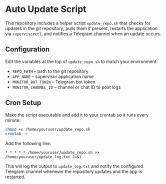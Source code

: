 # Auto Update Script

This repository includes a helper script `update_repo.sh` that checks for updates
in the git repository, pulls them if present, restarts the application via
`supervisorctl`, and notifies a Telegram channel when an update occurs.

## Configuration

Edit the variables at the top of `update_repo.sh` to match your environment:

- `REPO_PATH` – path to the git repository
- `APP_NAME` – supervisor application name
- `MONITOR_BOT_TOKEN` – Telegram bot token
- `MONITOR_CHANNEL_ID` – channel or chat ID to post logs

## Cron Setup

Make the script executable and add it to your crontab so it runs every minute:

```bash
chmod +x /home/youruser/update_repo.sh
crontab -e
```

Add the following line:

```cron
* * * * * /home/youruser/update_repo.sh >> /home/youruser/update_log.txt 2>&1
```

This will log the output to `update_log.txt` and notify the configured Telegram
channel whenever the repository updates and the app is restarted.
